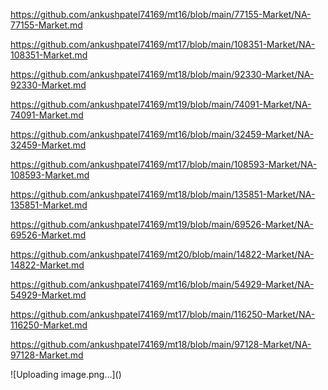 <p><a href="https://github.com/ankushpatel74169/mt16/blob/main/77155-Market/NA-77155-Market.md">https://github.com/ankushpatel74169/mt16/blob/main/77155-Market/NA-77155-Market.md</a></p><p><a href="https://github.com/ankushpatel74169/mt17/blob/main/108351-Market/NA-108351-Market.md">https://github.com/ankushpatel74169/mt17/blob/main/108351-Market/NA-108351-Market.md</a></p><p><a href="https://github.com/ankushpatel74169/mt18/blob/main/92330-Market/NA-92330-Market.md">https://github.com/ankushpatel74169/mt18/blob/main/92330-Market/NA-92330-Market.md</a></p><p><a href="https://github.com/ankushpatel74169/mt19/blob/main/74091-Market/NA-74091-Market.md">https://github.com/ankushpatel74169/mt19/blob/main/74091-Market/NA-74091-Market.md</a></p><p><a href="https://github.com/ankushpatel74169/mt16/blob/main/32459-Market/NA-32459-Market.md">https://github.com/ankushpatel74169/mt16/blob/main/32459-Market/NA-32459-Market.md</a></p><p><a href="https://github.com/ankushpatel74169/mt17/blob/main/108593-Market/NA-108593-Market.md">https://github.com/ankushpatel74169/mt17/blob/main/108593-Market/NA-108593-Market.md</a></p><p><a href="https://github.com/ankushpatel74169/mt18/blob/main/135851-Market/NA-135851-Market.md">https://github.com/ankushpatel74169/mt18/blob/main/135851-Market/NA-135851-Market.md</a></p><p><a href="https://github.com/ankushpatel74169/mt19/blob/main/69526-Market/NA-69526-Market.md">https://github.com/ankushpatel74169/mt19/blob/main/69526-Market/NA-69526-Market.md</a></p><p><a href="https://github.com/ankushpatel74169/mt20/blob/main/14822-Market/NA-14822-Market.md">https://github.com/ankushpatel74169/mt20/blob/main/14822-Market/NA-14822-Market.md</a></p><p><a href="https://github.com/ankushpatel74169/mt16/blob/main/54929-Market/NA-54929-Market.md">https://github.com/ankushpatel74169/mt16/blob/main/54929-Market/NA-54929-Market.md</a></p><p><a href="https://github.com/ankushpatel74169/mt17/blob/main/116250-Market/NA-116250-Market.md">https://github.com/ankushpatel74169/mt17/blob/main/116250-Market/NA-116250-Market.md</a></p><p><a href="https://github.com/ankushpatel74169/mt18/blob/main/97128-Market/NA-97128-Market.md">https://github.com/ankushpatel74169/mt18/blob/main/97128-Market/NA-97128-Market.md</a></p>
![Uploading image.png…]()
